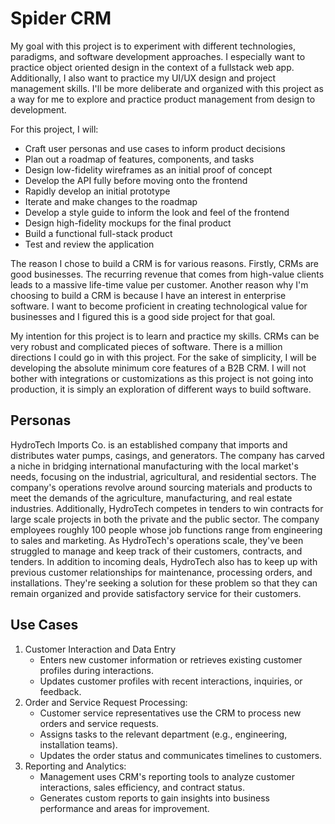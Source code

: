 # Spider CRM
My goal with this project is to experiment with different technologies, paradigms, and software development approaches.
I especially want to practice object oriented design in the context of a fullstack web app. Additionally, I also want to practice my UI/UX design and project management skills. I'll be more deliberate and organized with this project as a way for me to explore and practice product management from design to development.

For this project, I will:
- Craft user personas and use cases to inform product decisions
- Plan out a roadmap of features, components, and tasks
- Design low-fidelity wireframes as an initial proof of concept
- Develop the API fully before moving onto the frontend
- Rapidly develop an initial prototype
- Iterate and make changes to the roadmap
- Develop a style guide to inform the look and feel of the frontend
- Design high-fidelity mockups for the final product
- Build a functional full-stack product
- Test and review the application

The reason I chose to build a CRM is for various reasons. Firstly, CRMs are good businesses. The recurring revenue that comes from high-value clients leads to a massive life-time value per customer. Another reason why I'm choosing to build a CRM is because I have an interest in enterprise software. I want to become proficient in creating technological value for businesses and I figured this is a good side project for that goal.

My intention for this project is to learn and practice my skills. CRMs can be very robust and complicated pieces of software. There is a million directions I could go in with this project. For the sake of simplicity, I will be developing the absolute minimum core features of a B2B CRM. I will not bother with integrations or customizations as this project is not going into production, it is simply an exploration of different ways to build software. 

## Personas
HydroTech Imports Co. is an established company that imports and distributes water pumps, casings, and generators. The company has carved a niche in bridging international manufacturing with the local market's needs, focusing on the industrial, agricultural, and residential sectors.
The company's operations revolve around sourcing materials and products to meet the demands of the agriculture, manufacturing, and real estate industries. Additionally, HydroTech competes in tenders to win contracts for large scale projects in both the private and the public sector.
The company employees roughly 100 people whose job functions range from engineering to sales and marketing. 
As HydroTech's operations scale, they've been struggled to manage and keep track of their customers, contracts, and tenders. In addition to incoming deals, HydroTech also has to keep up with previous customer relationships for maintenance, processing orders, and installations.
They're seeking a solution for these problem so that they can remain organized and provide satisfactory service for their customers.

## Use Cases

1. Customer Interaction and Data Entry
    - Enters new customer information or retrieves existing customer profiles during interactions.
    - Updates customer profiles with recent interactions, inquiries, or feedback.
2. Order and Service Request Processing:
    - Customer service representatives use the CRM to process new orders and service requests.
    - Assigns tasks to the relevant department (e.g., engineering, installation teams).
    - Updates the order status and communicates timelines to customers.
3. Reporting and Analytics:
    - Management uses CRM's reporting tools to analyze customer interactions, sales efficiency, and contract status.
    - Generates custom reports to gain insights into business performance and areas for improvement.